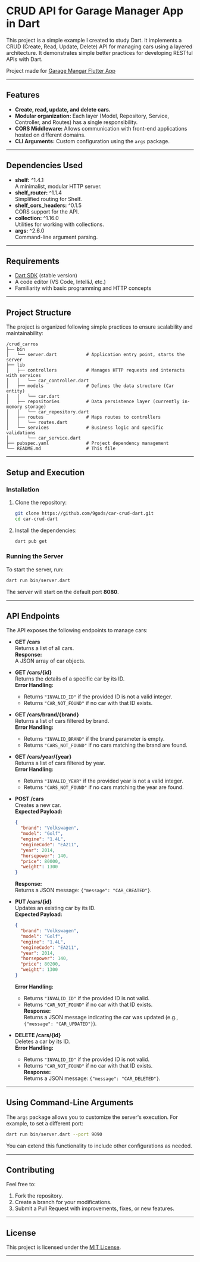 # CRUD API for Garage Manager App in Dart

This project is a simple example I created to study Dart. It implements a CRUD (Create, Read, Update, Delete) API for managing cars using a layered architecture. It demonstrates simple better practices for developing RESTful APIs with Dart.

Project made for [Garage Mangar Flutter App](https://github.com/9gods/garage-manager-flutter)

---

## Features

- **Create, read, update, and delete cars.**
- **Modular organization:** Each layer (Model, Repository, Service, Controller, and Routes) has a single responsibility.
- **CORS Middleware:** Allows communication with front-end applications hosted on different domains.
- **CLI Arguments:** Custom configuration using the `args` package.

---

## Dependencies Used

- **shelf:** ^1.4.1  
  A minimalist, modular HTTP server.
- **shelf_router:** ^1.1.4  
  Simplified routing for Shelf.
- **shelf_cors_headers:** ^0.1.5  
  CORS support for the API.
- **collection:** ^1.16.0  
  Utilities for working with collections.
- **args:** ^2.6.0  
  Command-line argument parsing.

---

## Requirements

- [Dart SDK](https://dart.dev/get-dart) (stable version)
- A code editor (VS Code, IntelliJ, etc.)
- Familiarity with basic programming and HTTP concepts

---

## Project Structure

The project is organized following simple practices to ensure scalability and maintainability:

```
/crud_carros
├── bin
│   └── server.dart           # Application entry point, starts the server
├── lib
│   ├── controllers           # Manages HTTP requests and interacts with services
│   │   └── car_controller.dart
│   ├── models                # Defines the data structure (Car entity)
│   │   └── car.dart
│   ├── repositories          # Data persistence layer (currently in-memory storage)
│   │   └── car_repository.dart
│   ├── routes                # Maps routes to controllers
│   │   └── routes.dart
│   └── services              # Business logic and specific validations
│       └── car_service.dart
├── pubspec.yaml              # Project dependency management
└── README.md                 # This file
```

---

## Setup and Execution

### Installation

1. Clone the repository:
   ```bash
   git clone https://github.com/9gods/car-crud-dart.git
   cd car-crud-dart
   ```
2. Install the dependencies:
   ```bash
   dart pub get
   ```

### Running the Server

To start the server, run:
```bash
dart run bin/server.dart
```
The server will start on the default port **8080**.

---

## API Endpoints

The API exposes the following endpoints to manage cars:

- **GET /cars**  
  Returns a list of all cars.  
  **Response:**  
  A JSON array of car objects.

- **GET /cars/{id}**  
  Returns the details of a specific car by its ID.  
  **Error Handling:**  
  - Returns `"INVALID_ID"` if the provided ID is not a valid integer.  
  - Returns `"CAR_NOT_FOUND"` if no car with that ID exists.

- **GET /cars/brand/{brand}**  
  Returns a list of cars filtered by brand.  
  **Error Handling:**  
  - Returns `"INVALID_BRAND"` if the brand parameter is empty.  
  - Returns `"CARS_NOT_FOUND"` if no cars matching the brand are found.

- **GET /cars/year/{year}**  
  Returns a list of cars filtered by year.  
  **Error Handling:**  
  - Returns `"INVALID_YEAR"` if the provided year is not a valid integer.  
  - Returns `"CARS_NOT_FOUND"` if no cars matching the year are found.

- **POST /cars**  
  Creates a new car.  
  **Expected Payload:**  
  ```json
  {
    "brand": "Volkswagen",
    "model": "Golf",
    "engine": "1.4L",
    "engineCode": "EA211",
    "year": 2014,
    "horsepower": 140,
    "price": 80000,
    "weight": 1300
  }
  ```  
  **Response:**  
  Returns a JSON message: `{"message": "CAR_CREATED"}`.

- **PUT /cars/{id}**  
  Updates an existing car by its ID.  
  **Expected Payload:**  
  ```json
  {
    "brand": "Volkswagen",
    "model": "Golf",
    "engine": "1.4L",
    "engineCode": "EA211",
    "year": 2014,
    "horsepower": 140,
    "price": 80200,
    "weight": 1300
  }
  ```  
  **Error Handling:**  
  - Returns `"INVALID_ID"` if the provided ID is not valid.  
  - Returns `"CAR_NOT_FOUND"` if no car with that ID exists.  
  **Response:**  
  Returns a JSON message indicating the car was updated (e.g., `{"message": "CAR_UPDATED"}`).

- **DELETE /cars/{id}**  
  Deletes a car by its ID.  
  **Error Handling:**  
  - Returns `"INVALID_ID"` if the provided ID is not valid.  
  - Returns `"CAR_NOT_FOUND"` if no car with that ID exists.  
  **Response:**  
  Returns a JSON message: `{"message": "CAR_DELETED"}`.

---

## Using Command-Line Arguments

The `args` package allows you to customize the server's execution. For example, to set a different port:
```bash
dart run bin/server.dart --port 9090
```
You can extend this functionality to include other configurations as needed.

---

## Contributing

Feel free to:
1. Fork the repository.
2. Create a branch for your modifications.
3. Submit a Pull Request with improvements, fixes, or new features.

---

## License

This project is licensed under the [MIT License](LICENSE).

---
